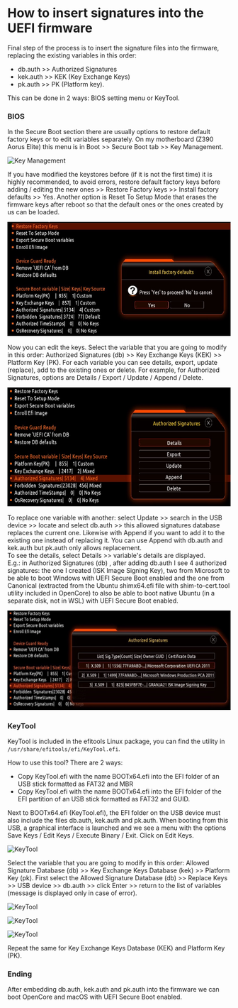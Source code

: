 
# How to insert signatures into the UEFI firmware

Final step of the process is to insert the signature files into the firmware, replacing the existing variables in this order:

- db.auth >> Authorized Signatures
- kek.auth >> KEK (Key Exchange Keys)
- pk.auth >> PK (Platform key).

This can be done in 2 ways: BIOS setting menu or KeyTool.

### BIOS

In the Secure Boot section there are usually options to restore default factory keys or to edit variables separately. On my motherboard (Z390 Aorus Elite) this menu is in Boot >> Secure Boot tab >> Key Management. 

![Key Management](img/Key-Management.jpeg?raw=true)

If you have modified the keystores before (if it is not the first time) it is highly recommended, to avoid errors, restore default factory keys before adding / editing the new ones >> Restore Factory keys >> Install factory defaults >> Yes.  Another option is Reset To Setup Mode that erases the firmware keys after reboot so that the default ones or the ones created by us can be loaded.

![Restory Factory Keys.jpeg](img/Restory-Factory-Keys.jpeg?raw=true)

Now you can edit the keys. Select the variable that you are going to modify in this order: Authorized Signatures (db) >> Key Exchange Keys (KEK) >> Platform Key (PK). For each variable you can see details, export, update (replace), add to the existing ones or delete. For example, for Authorized Signatures, options are Details / Export / Update / Append / Delete.

![DB Options](img/DB-options.jpeg?raw=true)

To replace one variable with another: select Update >> search in the USB device >> locate and select db.auth >> this allowed signatures database replaces the current one. Likewise with Append if you want to add it to the existing one instead of replacing it. You can use Append with db.auth and kek.auth but pk.auth only allows replacement.<br>
To see the details, select Details >> variable's details are displayed.<br>
E.g.: in Authorized Signatures (db) , after adding db.auth I see 4 authorized signatures: the one I created (ISK Image Signing Key), two from Microsoft to be able to boot Windows with UEFI Secure Boot enabled and the one from Canonical (extracted from the Ubuntu shimx64.efi file with shim-to-cert.tool utility included in OpenCore) to also be able to boot native Ubuntu (in a separate disk, not in WSL) with UEFI Secure Boot enabled.

![DB Details](img/DB-details.jpeg?raw=true)

### KeyTool

KeyTool is included in the efitools Linux package, you can find the utility in `/usr/share/efitools/efi/KeyTool.efi`.

How to use this tool? There are 2 ways:

- Copy KeyTool.efi with the name BOOTx64.efi into the EFI folder of an USB stick formatted as FAT32 and MBR
- Copy KeyTool.efi with the name BOOTx64.efi into the EFI folder of the EFI partition of an USB stick formatted as FAT32 and GUID.

Next to BOOTx64.efi (KeyTool.efi), the EFI folder on the USB device must also include the files db.auth, kek.auth and pk.auth. When booting from this USB, a graphical interface is launched and we see a menu with the options Save Keys / Edit Keys / Execute Binary / Exit. Click on Edit Keys.

![KeyTool](img/keytool1.jpg?raw=true)

Select the variable that you are going to modify in this order: Allowed Signature Database (db) >> Key Exchange Keys Database (kek) >> Platform Key (pk). First select the Allowed Signature Database (db) >> Replace Keys >> USB device >> db.auth >> click Enter >> return to the list of variables (message is displayed only in case of error).

![KeyTool](img/keytool2.jpg?raw=true)

![KeyTool](img/keytool3.jpg?raw=true)

![KeyTool](img/keytool4.jpg?raw=true)

Repeat the same for Key Exchange Keys Database (KEK) and Platform Key (PK).

### Ending

After embedding db.auth, kek.auth and pk.auth into the firmware we can boot OpenCore and macOS with UEFI Secure Boot enabled.
